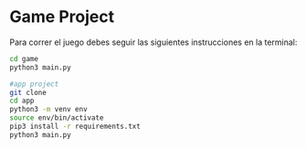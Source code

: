 # Game Project

Para correr el juego debes seguir las siguientes instrucciones en la terminal:

```sh
cd game
python3 main.py

#app project
git clone
cd app
python3 -m venv env
source env/bin/activate
pip3 install -r requirements.txt
python3 main.py